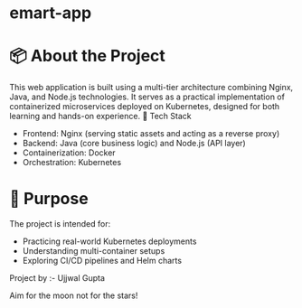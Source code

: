 # emart-app

# 📦 About the Project

This web application is built using a multi-tier architecture combining Nginx, Java, and Node.js technologies. It serves as a practical implementation of containerized microservices deployed on Kubernetes, designed for both learning and hands-on experience.
🔧 Tech Stack
- Frontend: Nginx (serving static assets and acting as a reverse proxy)
- Backend: Java (core business logic) and Node.js (API layer)
- Containerization: Docker
- Orchestration: Kubernetes

# 🚀 Purpose

The project is intended for:
- Practicing real-world Kubernetes deployments
- Understanding multi-container setups
- Exploring CI/CD pipelines and Helm charts


Project by :-
   Ujjwal Gupta

Aim for the moon not for the stars!
